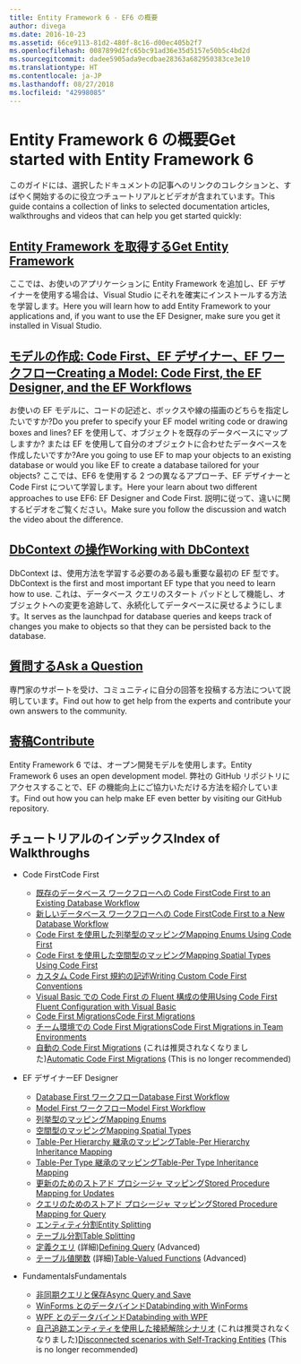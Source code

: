 ```yaml
---
title: Entity Framework 6 - EF6 の概要
author: divega
ms.date: 2016-10-23
ms.assetid: 66ce9113-81d2-480f-8c16-d00ec405b2f7
ms.openlocfilehash: 0087899d2fc65bc91ad36e35d5157e50b5c4bd2d
ms.sourcegitcommit: dadee5905ada9ecdbae28363a682950383ce3e10
ms.translationtype: HT
ms.contentlocale: ja-JP
ms.lasthandoff: 08/27/2018
ms.locfileid: "42998085"
---
```

# <a name="get-started-with-entity-framework-6"></a><span data-ttu-id="0ff7b-102">Entity Framework 6 の概要</span><span class="sxs-lookup"><span data-stu-id="0ff7b-102">Get started with Entity Framework 6</span></span>

<span data-ttu-id="0ff7b-103">このガイドには、選択したドキュメントの記事へのリンクのコレクションと、すばやく開始するのに役立つチュートリアルとビデオが含まれています。</span><span class="sxs-lookup"><span data-stu-id="0ff7b-103">This guide contains a collection of links to selected documentation articles, walkthroughs and videos that can help you get started quickly:</span></span>

## <a name="get-entity-frameworkef6fundamentalsinstallmd"></a>[<span data-ttu-id="0ff7b-104">Entity Framework を取得する</span><span class="sxs-lookup"><span data-stu-id="0ff7b-104">Get Entity Framework</span></span>](~/ef6/fundamentals/install.md)
<span data-ttu-id="0ff7b-105">ここでは、お使いのアプリケーションに Entity Framework を追加し、EF デザイナーを使用する場合は、Visual Studio にそれを確実にインストールする方法を学習します。</span><span class="sxs-lookup"><span data-stu-id="0ff7b-105">Here you will learn how to add Entity Framework to your applications and, if you want to use the EF Designer, make sure you get it installed in Visual Studio.</span></span>

## <a name="creating-a-model-code-first-the-ef-designer-and-the-ef-workflowsef6modelingindexmd"></a>[<span data-ttu-id="0ff7b-106">モデルの作成: Code First、EF デザイナー、EF ワークフロー</span><span class="sxs-lookup"><span data-stu-id="0ff7b-106">Creating a Model: Code First, the EF Designer, and the EF Workflows</span></span>](~/ef6/modeling/index.md)
<span data-ttu-id="0ff7b-107">お使いの EF モデルに、コードの記述と、ボックスや線の描画のどちらを指定したいですか?</span><span class="sxs-lookup"><span data-stu-id="0ff7b-107">Do you prefer to specify your EF model writing code or drawing boxes and lines?</span></span>
<span data-ttu-id="0ff7b-108">EF を使用して、オブジェクトを既存のデータベースにマップしますか? または EF を使用して自分のオブジェクトに合わせたデータベースを作成したいですか?</span><span class="sxs-lookup"><span data-stu-id="0ff7b-108">Are you going to use EF to map your objects to an existing database or would you like EF to create a database tailored for your objects?</span></span>
<span data-ttu-id="0ff7b-109">ここでは、EF6 を使用する 2 つの異なるアプローチ、EF デザイナーと Code First について学習します。</span><span class="sxs-lookup"><span data-stu-id="0ff7b-109">Here your learn about two different approaches to use EF6: EF Designer and Code First.</span></span>
<span data-ttu-id="0ff7b-110">説明に従って、違いに関するビデオをご覧ください。</span><span class="sxs-lookup"><span data-stu-id="0ff7b-110">Make sure you follow the discussion and watch the video about the difference.</span></span>

## <a name="working-with-dbcontextef6fundamentalsworking-with-dbcontextmd"></a>[<span data-ttu-id="0ff7b-111">DbContext の操作</span><span class="sxs-lookup"><span data-stu-id="0ff7b-111">Working with DbContext</span></span>](~/ef6/fundamentals/working-with-dbcontext.md)
<span data-ttu-id="0ff7b-112">DbContext は、使用方法を学習する必要のある最も重要な最初の EF 型です。</span><span class="sxs-lookup"><span data-stu-id="0ff7b-112">DbContext is the first and most important EF type that you need to learn how to use.</span></span> <span data-ttu-id="0ff7b-113">これは、データベース クエリのスタート パッドとして機能し、オブジェクトへの変更を追跡して、永続化してデータベースに戻せるようにします。</span><span class="sxs-lookup"><span data-stu-id="0ff7b-113">It serves as the launchpad for database queries and keeps track of changes you make to objects so that they can be persisted back to the database.</span></span>

## <a name="ask-a-questionef6resourcesget-helpmd"></a>[<span data-ttu-id="0ff7b-114">質問する</span><span class="sxs-lookup"><span data-stu-id="0ff7b-114">Ask a Question</span></span>](~/ef6/resources/get-help.md)
<span data-ttu-id="0ff7b-115">専門家のサポートを受け、コミュニティに自分の回答を投稿する方法について説明しています。</span><span class="sxs-lookup"><span data-stu-id="0ff7b-115">Find out how to get help from the experts and contribute your own answers to the community.</span></span>

## <a name="contributehttpgithubcomaspnetentityframework6"></a>[<span data-ttu-id="0ff7b-116">寄稿</span><span class="sxs-lookup"><span data-stu-id="0ff7b-116">Contribute</span></span>](http://github.com/aspnet/EntityFramework6/)
<span data-ttu-id="0ff7b-117">Entity Framework 6 では、オープン開発モデルを使用します。</span><span class="sxs-lookup"><span data-stu-id="0ff7b-117">Entity Framework 6 uses an open development model.</span></span> <span data-ttu-id="0ff7b-118">弊社の GitHub リポジトリにアクセスすることで、EF の機能向上にご協力いただける方法を紹介しています。</span><span class="sxs-lookup"><span data-stu-id="0ff7b-118">Find out how you can help make EF even better by visiting our GitHub repository.</span></span>

## <a name="index-of-walkthroughs"></a><span data-ttu-id="0ff7b-119">チュートリアルのインデックス</span><span class="sxs-lookup"><span data-stu-id="0ff7b-119">Index of Walkthroughs</span></span>

- <span data-ttu-id="0ff7b-120">Code First</span><span class="sxs-lookup"><span data-stu-id="0ff7b-120">Code First</span></span>
  - [<span data-ttu-id="0ff7b-121">既存のデータベース ワークフローへの Code First</span><span class="sxs-lookup"><span data-stu-id="0ff7b-121">Code First to an Existing Database Workflow</span></span>](~/ef6/modeling/code-first/workflows/existing-database.md)
  - [<span data-ttu-id="0ff7b-122">新しいデータベース ワークフローへの Code First</span><span class="sxs-lookup"><span data-stu-id="0ff7b-122">Code First to a New Database Workflow</span></span>](~/ef6/modeling/code-first/workflows/new-database.md)
  - [<span data-ttu-id="0ff7b-123">Code First を使用した列挙型のマッピング</span><span class="sxs-lookup"><span data-stu-id="0ff7b-123">Mapping Enums Using Code First</span></span>](~/ef6/modeling/code-first/data-types/enums.md)
  - [<span data-ttu-id="0ff7b-124">Code First を使用した空間型のマッピング</span><span class="sxs-lookup"><span data-stu-id="0ff7b-124">Mapping Spatial Types Using Code First</span></span>](~/ef6/modeling/code-first/data-types/spatial.md)
  - [<span data-ttu-id="0ff7b-125">カスタム Code First 規約の記述</span><span class="sxs-lookup"><span data-stu-id="0ff7b-125">Writing Custom Code First Conventions</span></span>](~/ef6/modeling/code-first/conventions/custom.md)
  - [<span data-ttu-id="0ff7b-126">Visual Basic での Code First の Fluent 構成の使用</span><span class="sxs-lookup"><span data-stu-id="0ff7b-126">Using Code First Fluent Configuration with Visual Basic</span></span>](~/ef6/modeling/code-first/fluent/vb.md)
  - [<span data-ttu-id="0ff7b-127">Code First Migrations</span><span class="sxs-lookup"><span data-stu-id="0ff7b-127">Code First Migrations</span></span>](~/ef6/modeling/code-first/migrations/index.md)
  - [<span data-ttu-id="0ff7b-128">チーム環境での Code First Migrations</span><span class="sxs-lookup"><span data-stu-id="0ff7b-128">Code First Migrations in Team Environments</span></span>](~/ef6/modeling/code-first/migrations/teams.md)
  - <span data-ttu-id="0ff7b-129">[自動の Code First Migrations](~/ef6/modeling/code-first/migrations/automatic.md) (これは推奨されなくなりました)</span><span class="sxs-lookup"><span data-stu-id="0ff7b-129">[Automatic Code First Migrations](~/ef6/modeling/code-first/migrations/automatic.md) (This is no longer recommended)</span></span>

- <span data-ttu-id="0ff7b-130">EF デザイナー</span><span class="sxs-lookup"><span data-stu-id="0ff7b-130">EF Designer</span></span>
  - [<span data-ttu-id="0ff7b-131">Database First ワークフロー</span><span class="sxs-lookup"><span data-stu-id="0ff7b-131">Database First Workflow</span></span>](~/ef6/modeling/designer/workflows/database-first.md)
  - [<span data-ttu-id="0ff7b-132">Model First ワークフロー</span><span class="sxs-lookup"><span data-stu-id="0ff7b-132">Model First Workflow</span></span>](~/ef6/modeling/designer/workflows/model-first.md)
  - [<span data-ttu-id="0ff7b-133">列挙型のマッピング</span><span class="sxs-lookup"><span data-stu-id="0ff7b-133">Mapping Enums</span></span>](~/ef6/modeling/designer/data-types/enums.md)
  - [<span data-ttu-id="0ff7b-134">空間型のマッピング</span><span class="sxs-lookup"><span data-stu-id="0ff7b-134">Mapping Spatial Types</span></span>](~/ef6/modeling/designer/data-types/spatial.md)
  - [<span data-ttu-id="0ff7b-135">Table-Per Hierarchy 継承のマッピング</span><span class="sxs-lookup"><span data-stu-id="0ff7b-135">Table-Per Hierarchy Inheritance Mapping</span></span>](~/ef6/modeling/designer/inheritance/tph.md)
  - [<span data-ttu-id="0ff7b-136">Table-Per Type 継承のマッピング</span><span class="sxs-lookup"><span data-stu-id="0ff7b-136">Table-Per Type Inheritance Mapping</span></span>](~/ef6/modeling/designer/inheritance/tpt.md)
  - [<span data-ttu-id="0ff7b-137">更新のためのストアド プロシージャ マッピング</span><span class="sxs-lookup"><span data-stu-id="0ff7b-137">Stored Procedure Mapping for Updates</span></span>](~/ef6/modeling/designer/stored-procedures/cud.md)
  - [<span data-ttu-id="0ff7b-138">クエリのためのストアド プロシージャ マッピング</span><span class="sxs-lookup"><span data-stu-id="0ff7b-138">Stored Procedure Mapping for Query</span></span>](~/ef6/modeling/designer/stored-procedures/query.md)
  - [<span data-ttu-id="0ff7b-139">エンティティ分割</span><span class="sxs-lookup"><span data-stu-id="0ff7b-139">Entity Splitting</span></span>](~/ef6/modeling/designer/entity-splitting.md)
  - [<span data-ttu-id="0ff7b-140">テーブル分割</span><span class="sxs-lookup"><span data-stu-id="0ff7b-140">Table Splitting</span></span>](~/ef6/modeling/designer/table-splitting.md)
  - <span data-ttu-id="0ff7b-141">[定義クエリ](~/ef6/modeling/designer/advanced/defining-query.md) (詳細)</span><span class="sxs-lookup"><span data-stu-id="0ff7b-141">[Defining Query](~/ef6/modeling/designer/advanced/defining-query.md) (Advanced)</span></span>
  - <span data-ttu-id="0ff7b-142">[テーブル値関数](~/ef6/modeling/designer/advanced/tvfs.md) (詳細)</span><span class="sxs-lookup"><span data-stu-id="0ff7b-142">[Table-Valued Functions](~/ef6/modeling/designer/advanced/tvfs.md) (Advanced)</span></span>

- <span data-ttu-id="0ff7b-143">Fundamentals</span><span class="sxs-lookup"><span data-stu-id="0ff7b-143">Fundamentals</span></span>
  - [<span data-ttu-id="0ff7b-144">非同期クエリと保存</span><span class="sxs-lookup"><span data-stu-id="0ff7b-144">Async Query and Save</span></span>](~/ef6/fundamentals/async.md)
  - [<span data-ttu-id="0ff7b-145">WinForms とのデータバインド</span><span class="sxs-lookup"><span data-stu-id="0ff7b-145">Databinding with WinForms</span></span>](~/ef6/fundamentals/databinding/winforms.md)
  - [<span data-ttu-id="0ff7b-146">WPF とのデータバインド</span><span class="sxs-lookup"><span data-stu-id="0ff7b-146">Databinding with WPF</span></span>](~/ef6/fundamentals/databinding/wpf.md)
  - <span data-ttu-id="0ff7b-147">[自己追跡エンティティを使用した接続解除シナリオ](~/ef6/fundamentals/disconnected-entities/self-tracking-entities/walkthrough.md) (これは推奨されなくなりました)</span><span class="sxs-lookup"><span data-stu-id="0ff7b-147">[Disconnected scenarios with Self-Tracking Entities](~/ef6/fundamentals/disconnected-entities/self-tracking-entities/walkthrough.md) (This is no longer recommended)</span></span>
